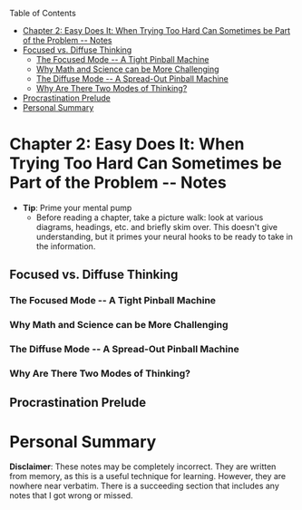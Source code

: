 <!-- START doctoc generated TOC please keep comment here to allow auto update -->
<!-- DON'T EDIT THIS SECTION, INSTEAD RE-RUN doctoc TO UPDATE -->
Table of Contents

-   [Chapter 2: Easy Does It: When Trying Too Hard Can Sometimes be Part
    of the Problem --
    Notes](#chapter-2-easy-does-it-when-trying-too-hard-can-sometimes-be-part-of-the-problem----notes)
-   [Focused vs. Diffuse Thinking](#focused-vs-diffuse-thinking)
    -   [The Focused Mode -- A Tight Pinball
        Machine](#the-focused-mode----a-tight-pinball-machine)
    -   [Why Math and Science can be More
        Challenging](#why-math-and-science-can-be-more-challenging)
    -   [The Diffuse Mode -- A Spread-Out Pinball
        Machine](#the-diffuse-mode----a-spread-out-pinball-machine)
    -   [Why Are There Two Modes of
        Thinking?](#why-are-there-two-modes-of-thinking)
-   [Procrastination Prelude](#procrastination-prelude)
-   [Personal Summary](#personal-summary)

<!-- END doctoc generated TOC please keep comment here to allow auto update -->
Chapter 2: Easy Does It: When Trying Too Hard Can Sometimes be Part of the Problem -- Notes
===========================================================================================

-   **Tip**: Prime your mental pump
    -   Before reading a chapter, take a picture walk: look at various
        diagrams, headings, etc. and briefly skim over. This doesn't
        give understanding, but it primes your neural hooks to be ready
        to take in the information.

Focused vs. Diffuse Thinking
----------------------------

### The Focused Mode -- A Tight Pinball Machine

### Why Math and Science can be More Challenging

### The Diffuse Mode -- A Spread-Out Pinball Machine

### Why Are There Two Modes of Thinking?

Procrastination Prelude
-----------------------

Personal Summary
================

**Disclaimer**: These notes may be completely incorrect. They are
written from memory, as this is a useful technique for learning.
However, they are nowhere near verbatim. There is a succeeding section
that includes any notes that I got wrong or missed.
